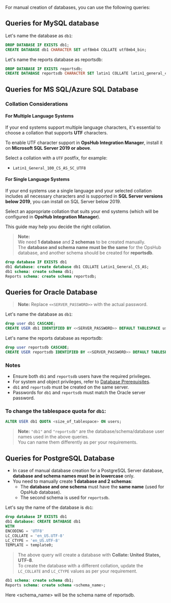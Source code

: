 For manual creation of databases, you can use the following queries:

## Queries for MySQL database

Let's name the database as `db1`:

```sql
DROP DATABASE IF EXISTS db1;
CREATE DATABASE db1 CHARACTER SET utf8mb4 COLLATE utf8mb4_bin;
```

Let's name the reports database as reportsdb:

```sql
DROP DATABASE IF EXISTS reportsdb;
CREATE DATABASE reportsdb CHARACTER SET latin1 COLLATE latin1_general_cs; 
```

## Queries for MS SQL/Azure SQL Database

### Collation Considerations

#### For Multiple Language Systems

If your end systems support multiple language characters, it's essential to choose a collation that supports **UTF** characters.

To enable UTF character support in **OpsHub Integration Manager**, install it on **Microsoft SQL Server 2019 or above**.

Select a collation with a `UTF` postfix, for example:

- `Latin1_General_100_CS_AS_SC_UTF8`

#### For Single Language Systems

If your end systems use a single language and your selected collation includes all necessary characters and is supported in **SQL Server versions below 2019**, you can install on SQL Server below 2019.

Select an appropriate collation that suits your end systems (which will be configured in **OpsHub Integration Manager**).

This guide may help you decide the right collation.

> **Note:**  
> We need **1 database** and **2 schemas** to be created manually.  
> The **database and schema name must be the same** for the OpsHub database, and another schema should be created for **reportsdb**.

```sql
drop database IF EXISTS db1
db1 database: create database db1 COLLATE Latin1_General_CS_AS;
db1 schema: create schema db1;
Reports schema: create schema reportsdb;
```

## Queries for Oracle Database

> **Note:** Replace `<<SERVER_PASSWORD>>` with the actual password.

Let's name the database as `db1`:

```sql
drop user db1 CASCADE;
CREATE USER db1 IDENTIFIED BY <<SERVER_PASSWORD>> DEFAULT TABLESPACE users QUOTA 500M ON users TEMPORARY TABLESPACE temp PROFILE DEFAULT ACCOUNT UNLOCK
```

Let's name the reports database as reportsdb:

```sql
drop user reportsdb CASCADE;
CREATE USER reportsdb IDENTIFIED BY <<SERVER_PASSWORD>> DEFAULT TABLESPACE users QUOTA 2048M ON users TEMPORARY TABLESPACE temp PROFILE DEFAULT ACCOUNT UNLOCK
```

### Notes

- Ensure both `db1` and `reportsdb` users have the required privileges.
- For system and object privileges, refer to [Database Prerequisites](prerequisites.md#database-prerequisites).
- `db1` and `reportsdb` must be created on the same server.
- Passwords for `db1` and `reportsdb` must match the Oracle server password.

### To change the tablespace quota for `db1`:

```sql
ALTER USER db1 QUOTA <size_of_tablespace> ON users;
```
> **Note:** `"db1"` and `"reportsdb"` are the database/schema/database user names used in the above queries.  
> You can name them differently as per your requirements.

## Queries for PostgreSQL Database

- In case of manual database creation for a PostgreSQL Server database, **database and schema names must be in lowercase** only.
- You need to manually create **1 database and 2 schemas**:
  - The **database and one schema** must have the **same name** (used for OpsHub database).
  - The second schema is used for `reportsdb`.

Let's say the name of the database is `db1`:
```sql
drop database IF EXISTS db1
db1 database: CREATE DATABASE db1
WITH
ENCODING = 'UTF8'
LC_COLLATE = 'en_US.UTF-8'
LC_CTYPE = 'en_US.UTF-8'
TEMPLATE = template0;
```

> The above query will create a database with **Collate: United States, UTF-8**.  
> To create the database with a different collation, update the `LC_COLLATE` and `LC_CTYPE` values as per your requirement.

```sql
db1 schema: create schema db1;
Reports schema: create schema <schema_name>;
```

Here <schema_name> will be the schema name of reportsdb.